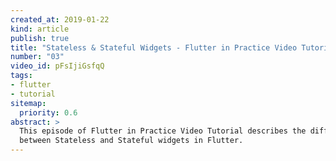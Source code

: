 ```yaml
---
created_at: 2019-01-22
kind: article
publish: true
title: "Stateless & Stateful Widgets - Flutter in Practice Video Tutorial"
number: "03"
video_id: pFsIjiGsfqQ
tags:
- flutter 
- tutorial
sitemap:
  priority: 0.6
abstract: >
  This episode of Flutter in Practice Video Tutorial describes the difference
  between Stateless and Stateful widgets in Flutter.
---
```



